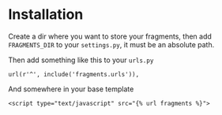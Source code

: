 # Installation

Create a dir where you want to store your fragments, then add `FRAGMENTS_DIR` to your `settings.py`, it must be an absolute path.

Then add something like this to your `urls.py`

    url(r'^', include('fragments.urls')),

And somewhere in your base template

    <script type="text/javascript" src="{% url fragments %}">
